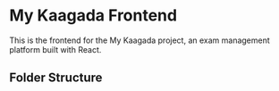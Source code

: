# My Kaagada Frontend

This is the frontend for the My Kaagada project, an exam management platform built with React.

## Folder Structure
